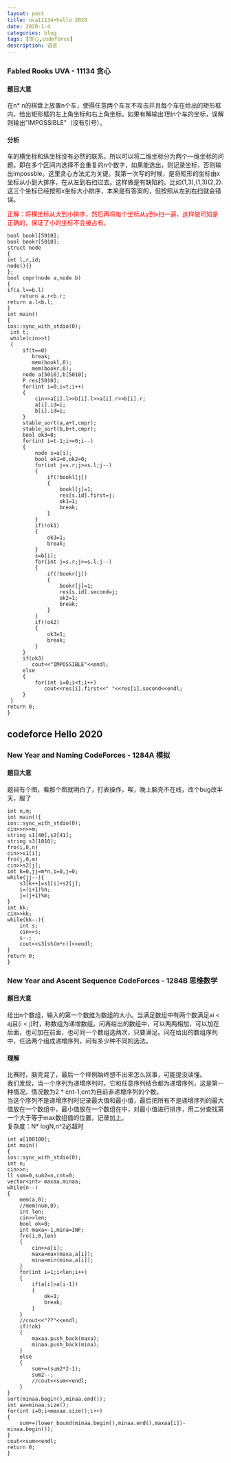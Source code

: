```yaml
---
layout: post
title: uva11134+hello 2020
date: 2020-1-4
categories: blog
tags: [贪心,codeforce]
description: 语言
---
```


### Fabled Rooks UVA - 11134 贪心
#### 题目大意
在n* n的棋盘上放置n个车，使得任意两个车互不攻击并且每个车在给出的矩形框内，给出矩形框的左上角坐标和右上角坐标。如果有解输出1到n个车的坐标，误解则输出"IMPOSSIBLE"（没有引号）。
#### 分析
车的横坐标和纵坐标没有必然的联系。所以可以将二维坐标分为两个一维坐标的问题。即在多个区间内选择不会重复的n个数字，如果能选出，则记录坐标，否则输出impossble。这里贪心方法尤为关键。我第一次写的时候，是将矩形的坐标由x坐标从小到大排序，在从左到右扫过去。这样做是有缺陷的。比如(1,3),(1,3)(2,2).这三个坐标已经按照x坐标大小排序，本来是有答案的，但按照从左到右扫就会错误。
<p style="color: red">正解：将横坐标从大到小排序，然后再将每个坐标从y到x扫一遍，这样做可知是正确的，保证了小的坐标不会被占有。</p>

    bool bookl[5010];
    bool bookr[5010];
    struct node
    {
    int l,r,id;
    node(){}
    };
    bool cmpr(node a,node b)
    {
    if(a.l==b.l)
        return a.r<b.r;
    return a.l<b.l;
    }
    int main()
    {
    ios::sync_with_stdio(0);
     int t;
     while(cin>>t)
     {
         if(t==0)
            break;
            mem(bookl,0);
            mem(bookr,0);
         node a[5010],b[5010];
         P res[5010];
         for(int i=0;i<t;i++)
         {
             cin>>a[i].l>>b[i].l>>a[i].r>>b[i].r;
             a[i].id=i;
             b[i].id=i;
         }
         stable_sort(a,a+t,cmpr);
         stable_sort(b,b+t,cmpr);
         bool ok3=0;
         for(int i=t-1;i>=0;i--)
         {
             node s=a[i];
             bool ok1=0,ok2=0;
             for(int j=s.r;j>=s.l;j--)
             {
                 if(!bookl[j])
                 {
                     bookl[j]=1;
                     res[s.id].first=j;
                     ok1=1;
                     break;
                 }
             }
             if(!ok1)
             {
                 ok3=1;
                 break;
             }
             s=b[i];
             for(int j=s.r;j>=s.l;j--)
             {
                 if(!bookr[j])
                 {
                     bookr[j]=1;
                     res[s.id].second=j;
                     ok2=1;
                     break;
                 }
             }
             if(!ok2)
             {
                 ok3=1;
                 break;
             }
         }
         if(ok3)
            cout<<"IMPOSSIBLE"<<endl;
         else
         {
             for(int i=0;i<t;i++)
                cout<<res[i].first<<" "<<res[i].second<<endl;
         }
     }
    return 0;
    }

## codeforce Hello 2020

### New Year and Naming CodeForces - 1284A 模拟
#### 题目大意
题目有个图，看那个图就明白了，打表操作，唉，晚上脑壳不在线，改个bug改半天，服了


    int n,m;
    int main(){
    ios::sync_with_stdio(0);
    cin>>n>>m;
    string s1[40],s2[41];
    string s3[1010];
    fro(i,0,n)
    cin>>s1[i];
    fro(j,0,m)
    cin>>s2[j];
    int k=0,jj=m*n,i=0,j=0;
    while(jj--){
        s3[k++]=s1[i]+s2[j];
        i=(i+1)%n;
        j=(j+1)%m;
    }
    int kk;
    cin>>kk;
    while(kk--){
        int s;
        cin>>s;
        s--;
        cout<<s3[s%(m*n)]<<endl;
    }
    return 0;
    }

### New Year and Ascent Sequence CodeForces - 1284B 思维数学
#### 题目大意
给出n个数组，输入的第一个数维为数组的大小。当满足数组中有两个数满足ai < aj且(i < j)时，称数组为递增数组。问再给出的数组中，可以两两相加，可以加在后面，也可加在前面，也可同一个数组选两次，只要满足。问在给出的数组序列中，任选两个组成递增序列，问有多少种不同的选法。

#### 理解
比赛时，脑壳混了，最后一个样例始终想不出来怎么回事，可能提没读懂。<br>
我们发现，当一个序列为递增序列时，它和任意序列结合都为递增序列，这是第一种情况。情况数为2 * cnt-1,cnt为目前非递增序列的个数。<br/>
当这个序列不是递增序列时记录最大值和最小值，最后把所有不是递增序列的最大值放在一个数组中，最小值放在一个数组在中，对最小值进行排序，用二分查找第一个大于等于max数组值的位置，记录加上。<br>
复杂度：N* logN,n^2必超时

    int a[100100];
    int main()
    {
    ios::sync_with_stdio(0);
    int n;
    cin>>n;
    ll sum=0,sum2=n,cnt=0;
    vector<int> maxaa,minaa;
    while(n--)
    {
        mem(a,0);
        //mem(num,0);
        int len;
        cin>>len;
        bool ok=0;
        int maxa=-1,mina=INF;
        fro(i,0,len)
        {
            cin>>a[i];
            maxa=max(maxa,a[i]);
            mina=min(mina,a[i]);
        }
        for(int i=1;i<len;i++)
        {
            if(a[i]>a[i-1])
            {
                ok=1;
                break;
            }
        }
        //cout<<"??"<<endl;
        if(!ok)
        {
            maxaa.push_back(maxa);
            minaa.push_back(mina);
        }
        else
        {
            sum+=(sum2*2-1);
            sum2--;
            //cout<<sum<<endl;
        }
    }
    sort(minaa.begin(),minaa.end());
    int aa=minaa.size();
    for(int i=0;i<maxaa.size();i++)
    {
        sum+=(lower_bound(minaa.begin(),minaa.end(),maxaa[i])-minaa.begin());
    }
    cout<<sum<<endl;
    return 0;
    }







